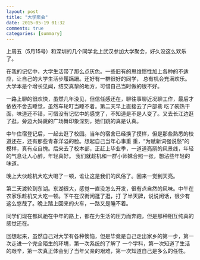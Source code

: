 ```yaml
---
layout: post
title: "大学聚会"
date: 2015-05-19 01:32
comments: true
categories: [summary]
---
```

上周五（5月15号）和深圳的几个同学北上武汉参加大学聚会，好久没这么欢乐了。

在我的记忆中，大学生活带了那么点灰色。一些旧有的思维惯性加上各种的不适应，让自己的大学生活步履蹒跚。还好有一群很好的同学，
总有机会充满欢乐。大学本是个增长见闻，结交真挚的地方，可惜自己当时做的很不好。

一路上聊的很欢快，虽然几年没见，但信任感还在，聊往事聊近况聊工作，最后才依依不舍去睡觉，虽然车轮叮当睡不着。第二天早上直接去了户部巷
吃了碗热干面，味道还不错，可惜没有记忆中的感觉了，不知道是不是人变了。又去长江边逛了逛，旁边大妈跳的广场舞印象深刻，她们跳的真是认真。

中午住宿登记后，一起去逛了校园。当年的宿舍已经换了摸样，但是那些熟悉的校道还在，还有那些青春洋溢的脸。想起自己当年心事重
重，“为赋新词强说愁”的模样，真有点自愧。后来去了校本部，正赶上毕业季，一道道亮丽的风景线，年轻的气息让人心醉，年轻真好。
我们就趁机和一群小师妹合照一张，想沾些年轻的味道。

晚上大伙趁机大吃大喝了一顿，谁让这是我们的风俗了。回来一觉到天亮。

第二天渡轮到东湖。东湖很大，感觉一直没怎么开发，很有点自然的风味。中午在农家乐趁机又大吃一顿。下午在汉街闲逛了逛，打
了半天牌，说说闲话，很少有这么悠哉了。晚上踏上回来的火车，一路又是睡不着。

同学们现在都风驰在中年的路上，都在为生活的压力而奔跑，但是那种相互纯真的感觉还在。

回想起来，虽然自己对大学有各种懊恼，但是毕竟是自己走出家乡的第一步，第一次走进一个完全陌生的环境，第一次系统的了解了
一个学科，第一次知道了生活的艰辛，第一次真正体会到了当年父亲的艰难，第一次知道自己是多么的任性。
